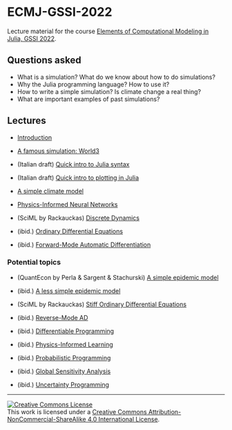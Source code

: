 # ECMJ-GSSI-2022
Lecture material for the course [Elements of Computational Modeling in Julia, GSSI 2022](https://natema.github.io/ECMJ-GSSI-2022/).

## Questions asked
- What is a simulation? What do we know about how to do simulations? 
- Why the Julia programming language? How to use it?
- How to write a simple simulation? Is climate change a real thing? 
- What are important examples of past simulations? 

## Lectures

- [Introduction](/ECMJ-GSSI-2022/notebooks/intro)
- [A famous simulation: World3](/ECMJ-GSSI-2022/notebooks/world3)

- (Italian draft) [Quick intro to Julia syntax](https://natema.github.io/ECMJ-it-2022/lectures/lezione_0.2_-_introduzione_a_julia.jl.html)
- (Italian draft) [Quick intro to plotting in Julia](https://natema.github.io/ECMJ-it-2022/lectures/lezione_0.3_come_produrre_grafici.jl.html)

- [A simple climate model](/ECMJ-GSSI-2022/notebooks/simple_climate)
- [Physics-Informed Neural Networks](/ECMJ-GSSI-2022/notebooks/PINNs)

- (SciML by Rackauckas)  [Discrete Dynamics](https://book.sciml.ai/notes/04/)
- (ibid.) [Ordinary Differential Equations](https://book.sciml.ai/notes/07/)
- (ibid.) [Forward-Mode Automatic Differentiation](https://book.sciml.ai/notes/08/)

### Potential topics

- (QuantEcon by Perla & Sargent & Stachurski) [A simple epidemic model](https://julia.quantecon.org/continuous_time/seir_model.html)
- (ibid.) [A less simple epidemic model](https://julia.quantecon.org/continuous_time/covid_sde.html)

- (SciML by Rackauckas) [Stiff Ordinary Differential Equations](https://book.sciml.ai/notes/09/)
- (ibid.) [Reverse-Mode AD](https://book.sciml.ai/notes/10/)
- (ibid.) [Differentiable Programming](https://book.sciml.ai/notes/11/)
- (ibid.) [Physics-Informed Learning](https://book.sciml.ai/notes/15/)
- (ibid.) [Probabilistic Programming](https://book.sciml.ai/notes/16/)
- (ibid.) [Global Sensitivity Analysis](https://book.sciml.ai/notes/17/)
- (ibid.) [Uncertainty Programming](https://book.sciml.ai/notes/19/)

----

<a rel="license" href="http://creativecommons.org/licenses/by-nc-sa/4.0/"><img alt="Creative Commons License" style="border-width:0" src="https://i.creativecommons.org/l/by-nc-sa/4.0/88x31.png" /></a><br />This work is licensed under a <a rel="license" href="http://creativecommons.org/licenses/by-nc-sa/4.0/">Creative Commons Attribution-NonCommercial-ShareAlike 4.0 International License</a>.
